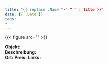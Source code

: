 ```yaml
---
title: "{{ replace .Name "-" " " | title }}"
date: {{ .Date }}
tags:
-
---
```

 {{< figure src="" >}}  

**Objekt:**   
**Beschreibung:**   
**Ort:**
**Preis:**
**Links:**
